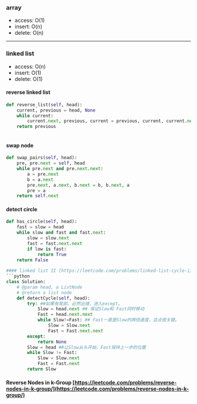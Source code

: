### array
- access: O(1)
- insert: O(n)
- delete: O(n)
---
### linked list
- access: O(n)
- insert: O(1)
- delete: O(1)

#### reverse linked list

```python
def reverse_list(self, head):
    current, previous = head, None
    while current:
        current.next, previous, current = previous, current, current.next
    return previous
    
```

#### swap node
```python
def swap_pairs(self, head):
    pre, pre.next = self, head
    while pre.next and pre.next.next:
        a = pre.next
        b = a.next
        pre.next, a.next, b.next = b, b.next, a
        pre = a
    return self.next
```

#### detect circle
```python
def has_circle(self, head):
    fast = slow = head
    while slow and fast and fast.next:
        slow = slow.next
        fast = fast.next.next
        if low is fast:
            return True
    return False
    
#### linked list II [https://leetcode.com/problems/linked-list-cycle-ii/](https://leetcode.com/problems/linked-list-cycle-ii/)
```python
class Solution:
    # @param head, a ListNode
    # @return a list node
    def detectCycle(self, head):
        try: ##如果有尾部，必然出错，进入except。
            Slow = head.next ## 保证Slow和 Fast同时移动
            Fast = head.next.next
            while Slow!=Fast: ## Fast一直是Slow的两倍速度，这点很关键。
                Slow = Slow.next
                Fast = Fast.next.next
        except:
            return None       
        Slow = head ##让Slow从头开始，Fast保持上一步的位置
        while Slow != Fast:
            Slow = Slow.next
            Fast = Fast.next
        return Slow
```
#### Reverse Nodes in k-Group [https://leetcode.com/problems/reverse-nodes-in-k-group/](https://leetcode.com/problems/reverse-nodes-in-k-group/)
